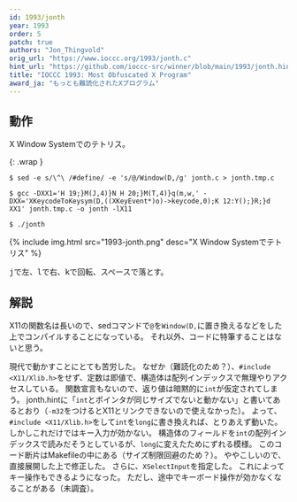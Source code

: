 ```yaml
---
id: 1993/jonth
year: 1993
order: 5
patch: true
authors: "Jon_Thingvold"
orig_url: "https://www.ioccc.org/1993/jonth.c"
hint_url: "https://github.com/ioccc-src/winner/blob/main/1993/jonth.hint"
title: "IOCCC 1993: Most Obfuscated X Program"
award_ja: "もっとも難読化されたXプログラム"
---
```


## 動作

X Window Systemでのテトリス。

{: .wrap }
```
$ sed -e s/\^\ /#define/ -e 's/@/Window(D,/g' jonth.c > jonth.tmp.c

$ gcc -DXX1='H 19;}M(J,4)}N H 20;}M(T,4)}q(m,w,' -DXX='XKeycodeToKeysym(D,((XKeyEvent*)o)->keycode,0);K 12:Y();}R;}d XX1' jonth.tmp.c -o jonth -lX11

$ ./jonth
```

{% include img.html src="1993-jonth.png" desc="X Window Systemでテトリス" %}

<kbd>j</kbd>で左、<kbd>l</kbd>で右、<kbd>k</kbd>で回転、スペースで落とす。

## 解説

X11の関数名は長いので、sedコマンドで`@`を`Window(D,`に置き換えるなどをした上でコンパイルすることになっている。
それ以外、コードに特筆することはないと思う。

現代で動かすことにとても苦労した。
なぜか（難読化のため？）、`#include <X11/Xlib.h>`をせず、定数は即値で、構造体は配列インデックスで無理やりアクセスしている。
関数宣言もないので、返り値は暗黙的に`int`が仮定されてしまう。
jonth.hintに「`int`とポインタが同じサイズでないと動かない」と書いてあるとおり（`-m32`をつけるとX11とリンクできないので使えなかった）。
よって、`#include <X11/Xlib.h>`をして`int`を`long`に書き換えれば、とりあえず動いた。
しかしこれだけではキー入力が効かない。
構造体のフィールドを`int`の配列インデックスで読みだそうとしているが、`long`に変えたためにずれる模様。
このコード断片はMakefileの中にある（サイズ制限回避のため？）。
ややこしいので、直接展開した上で修正した。
さらに、`XSelectInput`を指定した。
これによってキー操作もできるようになった。
ただし、途中でキーボード操作が効かなくなることがある（未調査）。
